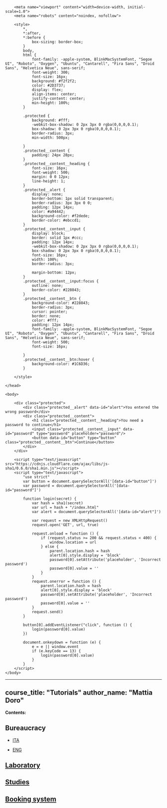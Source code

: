 <!DOCTYPE html>
<html xmlns="http://www.w3.org/1999/xhtml">
    <head>
        <title>Password Protected</title>

        <meta name="viewport" content="width=device-width, initial-scale=1.0">
        <meta name="robots" content="noindex, nofollow">

        <style>
            *,
            *:after,
            *:before {
                box-sizing: border-box;
            }
            body,
            html {
                font-family: -apple-system, BlinkMacSystemFont, "Segoe UI", "Roboto", "Oxygen", "Ubuntu", "Cantarell", "Fira Sans", "Droid Sans", "Helvetica Neue", sans-serif;
                font-weight: 300;
                font-size: 16px;
                background: #f2f2f2;
                color: #2D3737;
                display: flex;
                align-items: center;
                justify-content: center;
                min-height: 100%;
            }

            .protected {
                background: #fff;
                -webkit-box-shadow: 0 2px 3px 0 rgba(0,0,0,0.1);
                box-shadow: 0 2px 3px 0 rgba(0,0,0,0.1);
                border-radius: 3px;
                min-width: 500px;

            }
            .protected__content {
                padding: 24px 28px;
            }
            .protected__content__heading {
                font-size: 16px;
                font-weight: 500;
                margin: 0 0 12px;
                line-height: 1;
            }
            .protected__alert {
                display: none;
                border-bottom: 1px solid transparent;
                border-radius: 3px 3px 0 0;
                padding: 12px 14px;
                color: #a94442;
                background-color: #f2dede;
                border-color: #ebccd1;
            }
            .protected__content__input {
                display: block;
                border: solid 1px #ccc;
                padding: 12px 14px;
                -webkit-box-shadow: 0 2px 3px 0 rgba(0,0,0,0.1);
                box-shadow: 0 2px 3px 0 rgba(0,0,0,0.1);
                font-size: 16px;
                width: 100%;
                border-radius: 3px;

                margin-bottom: 12px;
            }
            .protected__content__input:focus {
                outline: none;
                border-color: #228843;
            }
            .protected__content__btn {
                background-color: #228843;
                border-radius: 3px;
                cursor: pointer;
                border: none;
                color: #fff;
                padding: 12px 14px;
                font-family: -apple-system, BlinkMacSystemFont, "Segoe UI", "Roboto", "Oxygen", "Ubuntu", "Cantarell", "Fira Sans", "Droid Sans", "Helvetica Neue", sans-serif;
                font-weight: 500;
                font-size: 16px;

            }
            .protected__content__btn:hover {
                background-color: #1C6D36;
            }

        </style>

    </head>

    <body>

        <div class="protected">
            <div class="protected__alert" data-id="alert">You entered the wrong password</div>
            <div class="protected__content">
                <h1 class="protected__content__heading">You need a password to continue</h1>
                <input class="protected__content__input" data-id="password" type="password" placeholder="password"/>
                <button data-id="button" type="button" class="protected__content__btn">Continue</button>
            </div>
        </div>

        <script type="text/javascript" src="https://cdnjs.cloudflare.com/ajax/libs/js-sha1/0.6.0/sha1.min.js"></script>
        <script type="text/javascript">
            "use strict"
            var button = document.querySelectorAll('[data-id="button"]')
            var password = document.querySelectorAll('[data-id="password"]')

            function login(secret) {
                var hash = sha1(secret)
                var url = hash + "/index.html"
                var alert = document.querySelectorAll('[data-id="alert"]')

                var request = new XMLHttpRequest()
                request.open('GET', url, true)

                request.onload = function () {
                    if (request.status >= 200 && request.status < 400) {
                        window.location = url
                    } else {
                        parent.location.hash = hash
                        alert[0].style.display = 'block'
                        password[0].setAttribute('placeholder', 'Incorrect password')
                        password[0].value = ''
                    }
                }
                request.onerror = function () {
                    parent.location.hash = hash
                    alert[0].style.display = 'block'
                    password[0].setAttribute('placeholder', 'Incorrect password')
                    password[0].value = ''
                }
                request.send()
            }

            button[0].addEventListener("click", function () {
                login(password[0].value)
            })

            document.onkeydown = function (e) {
                e = e || window.event
                if (e.keyCode == 13) {
                    login(password[0].value)
                }
            }
        </script>
    </body>
</html>

---
course_title: "Tutorials"
author_name: "Mattia Doro"
---
**Contents:**

## Bureaucracy

- [ITA](docs/ita/ItaIndex.html)

- [ENG](docs/eng/EngIndex.html)

## [Laboratory](docs/laboratory/Laboratory.html)
## [Studies](doc/laboratory/studies/studies.html)

## [Booking system](docs/booking/bookingsystem.html)
